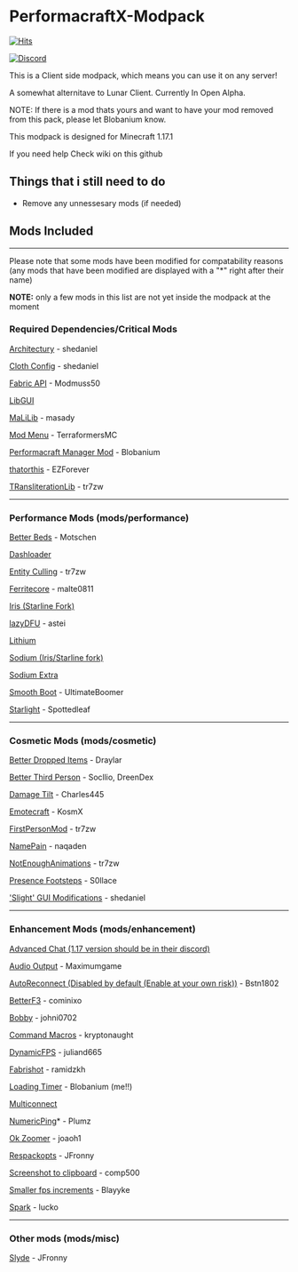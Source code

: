 # PerformacraftX-Modpack


[![Hits](https://hits.seeyoufarm.com/api/count/incr/badge.svg?url=https%3A%2F%2Fgithub.com%2FBlobanium%2FPerformacraftX-Modpack&count_bg=%2379C83D&title_bg=%23555555&icon=&icon_color=%23E7E7E7&title=Visits&edge_flat=false)](https://hits.seeyoufarm.com)

[![Discord](https://img.shields.io/discord/815339970259845151?color=%237289DA&label=Discord&style=for-the-badge)](https://discord.gg/GkZtk5RkyG)

This is a Client side modpack, which means you can use it on any server!

A somewhat alternitave to Lunar Client. Currently In Open Alpha.

NOTE: If there is a mod thats yours and want to have your mod removed from this pack, please let Blobanium know.

This modpack is designed for Minecraft 1.17.1

If you need help Check wiki on this github

## Things that i still need to do

* Remove any unnessesary mods (if needed)

## Mods Included

***

Please note that some mods have been modified for compatability reasons (any mods that have been modified are displayed with a "*" right after their name) 

**NOTE:** only a few mods in this list are not yet inside the modpack at the moment

### Required Dependencies/Critical Mods

[Architectury](https://www.curseforge.com/minecraft/mc-mods/architectury-fabric) - shedaniel

[Cloth Config](https://www.curseforge.com/minecraft/mc-mods/cloth-config) - shedaniel

[Fabric API](https://www.curseforge.com/minecraft/mc-mods/fabric-api) - Modmuss50

[LibGUI](https://www.curseforge.com/minecraft/mc-mods/libgui)

[MaLiLib](https://www.curseforge.com/minecraft/mc-mods/malilib) - masady

[Mod Menu](https://www.curseforge.com/minecraft/mc-mods/modmenu) - TerraformersMC

[Performacraft Manager Mod](https://github.com/Blobanium/Performacraft-Manager) - Blobanium

[thatorthis](https://modrinth.com/mod/thatorthis) - EZForever

[TRansliterationLib](https://www.curseforge.com/minecraft/mc-mods/transliterationlib) - tr7zw

***

### Performance Mods (mods/performance)

[Better Beds](https://modrinth.com/mod/better-beds) - Motschen

[Dashloader](https://www.curseforge.com/minecraft/mc-mods/dashloader)

[Entity Culling](https://www.curseforge.com/minecraft/mc-mods/entityculling) - tr7zw

[Ferritecore](https://www.curseforge.com/minecraft/mc-mods/ferritecore-fabric) - malte0811

[Iris (Starline Fork)](https://www.curseforge.com/minecraft/mc-mods/irisshaders)

[lazyDFU](https://modrinth.com/mod/lazydfu) - astei

[Lithium](https://www.curseforge.com/minecraft/mc-mods/lithium)

[Sodium (Iris/Starline fork)](https://github.com/IrisShaders/sodium-fabric)

[Sodium Extra](https://www.curseforge.com/minecraft/mc-mods/sodium-extra)

[Smooth Boot](https://www.curseforge.com/minecraft/mc-mods/smooth-boot) - UltimateBoomer

[Starlight](https://github.com/Spottedleaf/Starlight) - Spottedleaf

***

### Cosmetic Mods (mods/cosmetic)

[Better Dropped Items](https://www.curseforge.com/minecraft/mc-mods/better-dropped-items) - Draylar

[Better Third Person](https://www.curseforge.com/minecraft/mc-mods/better-third-person) - Socllio, DreenDex

[Damage Tilt](https://www.curseforge.com/minecraft/mc-mods/damage-tilt) - Charles445

[Emotecraft](https://www.curseforge.com/minecraft/mc-mods/emotecraft) - KosmX

[FirstPersonMod](https://www.curseforge.com/minecraft/mc-mods/first-person-model) - tr7zw

[NamePain](https://www.curseforge.com/minecraft/mc-mods/name-pain) - naqaden

[NotEnoughAnimations](https://www.curseforge.com/minecraft/mc-mods/not-enough-animations) - tr7zw

[Presence Footsteps](https://www.curseforge.com/minecraft/mc-mods/presence-footsteps) - S0llace

['Slight' GUI Modifications](https://www.curseforge.com/minecraft/mc-mods/slight-gui-modifications) - shedaniel

***

### Enhancement Mods (mods/enhancement)

[Advanced Chat (1.17 version should be in their discord)](https://modrinth.com/mod/advancedchat)

[Audio Output](https://www.curseforge.com/minecraft/mc-mods/audio-output) - Maximumgame

[AutoReconnect (Disabled by default (Enable at your own risk))](https://www.curseforge.com/minecraft/mc-mods/autoreconnect) - Bstn1802

[BetterF3](https://www.curseforge.com/minecraft/mc-mods/betterf3) - cominixo

[Bobby](https://www.curseforge.com/minecraft/mc-mods/bobby) - johni0702

[Command Macros](https://www.curseforge.com/minecraft/mc-mods/command-macros) - kryptonaught

[DynamicFPS](https://www.curseforge.com/minecraft/mc-mods/dynamic-fps) - juliand665

[Fabrishot](https://www.curseforge.com/minecraft/mc-mods/fabrishot) - ramidzkh

[Loading Timer](https://www.curseforge.com/minecraft/mc-mods/loading-timer/files/3288861) - Blobanium (me!!)

[Multiconnect](https://www.curseforge.com/minecraft/mc-mods/multiconnect)

[NumericPing](https://www.curseforge.com/minecraft/mc-mods/numericping)* - Plumz

[Ok Zoomer](https://www.curseforge.com/minecraft/mc-mods/ok-zoomer) - joaoh1

[Respackopts](https://www.curseforge.com/minecraft/mc-mods/respackopts) - JFronny

[Screenshot to clipboard](https://www.curseforge.com/minecraft/mc-mods/screenshot-to-clipboard-fabric) - comp500

[Smaller fps increments](https://www.curseforge.com/minecraft/mc-mods/smallerfpsincrements) - Blayyke

[Spark](https://www.curseforge.com/minecraft/mc-mods/spark) - lucko
***

### Other mods (mods/misc)

[Slyde](https://www.curseforge.com/minecraft/mc-mods/slyde) - JFronny

